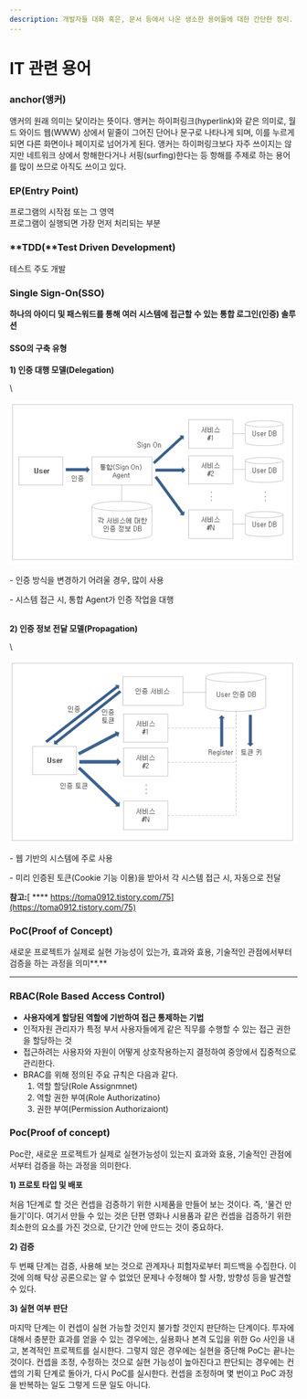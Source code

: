 ```yaml
---
description: 개발자들 대화 혹은, 문서 등에서 나온 생소한 용어들에 대한 간단한 정리.
---
```


# IT 관련 용어

### **anchor(앵커)**

앵커의 원래 의미는 닻이라는 뜻이다. 앵커는 하이퍼링크(hyperlink)와 같은 의미로, 월드 와이드 웹(WWW) 상에서 밑줄이 그어진 단어나 문구로 나타나게 되며, 이를 누르게 되면 다른 화면이나 페이지로 넘어가게 된다. 앵커는 하이퍼링크보다 자주 쓰이지는 않지만 네트워크 상에서 항해한다거나 서핑(surfing)한다는 등 항해를 주제로 하는 용어를 많이 쓰므로 아직도 쓰이고 있다.

### **EP(Entry Point)**

프로그램의 시작점 또는 그 영역\
프로그램이 실행되면 가장 먼저 처리되는 부분

### **TDD(**Test Driven Development)

테스트 주도 개발

### Single Sign-On(SSO)

**하나의 아이디 및 패스워드를 통해 여러 시스템에 접근할 수 있는 통합 로그인(인증) 솔루션**

#### SSO의 구축 유형

**1) 인증 대행 모델(Delegation)**

\


![](<../.gitbook/assets/image (36) (1) (1) (1).png>)

\- 인증 방식을 변경하기 어려울 경우, 많이 사용

\- 시스템 접근 시, 통합 Agent가 인증 작업을 대행

\
**2) 인증 정보 전달 모델(Propagation)**

\


![](<../.gitbook/assets/image (20) (1) (1) (1) (1) (1) (1) (1).png>)

\- 웹 기반의 시스템에 주로 사용

\- 미리 인증된 토큰(Cookie 기능 이용)을 받아서 각 시스템 접근 시, 자동으로 전달

**참고:**[ **** https://toma0912.tistory.com/75](https://toma0912.tistory.com/75)

### **PoC(Proof of Concept)** <a href="#se-370436c1-f877-4a6a-966a-3e9bad0cb858" id="se-370436c1-f877-4a6a-966a-3e9bad0cb858"></a>

새로운 프로젝트가 실제로 실현 가능성이 있는가, 효과와 효용, 기술적인 관점에서부터 검증을 하는 과정을 의미**.**

****

### RBAC(Role Based Access Control)

* **사용자에게 할당된 역할에 기반하여 접근 통제하는 기법**
* 인적자원 관리자가 특정 부서 사용자들에게 같은 직무를 수행할 수 있는 접근 권한을 할당하는 것
* 접근하려는 사용자와 자원이 어떻게 상호작용하는지 결정하여 중앙에서 집중적으로 관리한다.
* BRAC를 위해 정의된 주요 규칙은 다음과 같다.
  1. 역할 할당(Role Assignmnet)
  2. 역할 권한 부여(Role Authorizatino)
  3. 권한 부여(Permission Authorizaiont)

### **Poc(Proof of concept)** <a href="#poc-proof-of-concept" id="poc-proof-of-concept"></a>

Poc란, 새로운 프로젝트가 실제로 실현가능성이 있는지 효과와 효용, 기술적인 관점에서부터 검증을 하는 과정을 의미한다.

&#x20;

**1) 프로토 타입 및 배포**

처음 1단계로 할 것은 컨셉을 검증하기 위한 시제품을 만들어 보는 것이다. 즉, '물건 만들기'이다. 여기서 만들 수 있는 것은 단편 영화나 시용품과 같은 컨셉을 검증하기 위한 최소한의 요소를 가진 것으로, 단기간 안에 만드는 것이 중요하다.

&#x20;

**2) 검증**

두 번째 단계는 검증, 사용해 보는 것으로 관계자나 피험자로부터 피드백을 수집한다. 이것에 의해 탁상 공론으로는 알 수 없었던 문제나 수정해야 할 사항, 방향성 등을 발견할 수 있다.

&#x20;

**3) 실현 여부 판단**

마지막 단계는 이 컨셉이 실현 가능할 것인지 불가할 것인지 판단하는 단계이다. 투자에 대해서 충분한 효과를 얻을 수 있는 경우에는, 실용화나 본격 도입을 위한 Go 사인을 내고, 본격적인 프로젝트를 실시한다. 그렇지 않은 경우에는 실현을 중단해 PoC는 끝나는 것이다. 컨셉을 조정, 수정하는 것으로 실현 가능성이 높아진다고 판단되는 경우에는 컨셉의 기획 단계로 돌아가, 다시 PoC를 실시한다. 컨셉을 조정하며 몇 번이고 PoC 과정을 반복하는 일도 그렇게 드문 일도 아니다.

